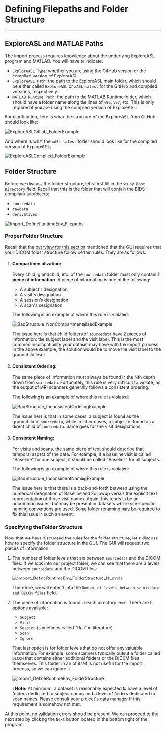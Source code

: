 # Defining Filepaths and Folder Structure

---

## ExploreASL and MATLAB Paths

The import process requires knowledge about the underlying ExploreASL program and MATLAB. You will have to indicate:

- `ExploreASL Type`: whether you are using the GitHub version or the compiled version of ExploreASL.
- `ExploreASL Path`: the path to the ExploreASL main folder, which should be either called `ExploreASL` or `xASL-latest` for the GitHub and compiled versions, respectively.
- `MATLAB Runtime Path`: the path to the MATLAB Runtime folder, which should have a folder name along the lines of `v96`, `v97`, etc. This is only required if you are using the compiled version of ExploreASL.

For clarification, here is what the structure of the ExploreASL from GitHub should look like:

![ExploreASLGithub_FolderExample](../../assets/img/Installation/ExploreASLGithub_FolderExample.png)

And where is what the `xASL-latest` folder should look like for the compiled version of ExploreASL:

![ExploreASLCompiled_FolderExample](../../assets/img/Installation/ExploreASLCompiled_FolderExample.png)

## Folder Structure

Before we discuss the folder structure, let's first fill in the `Study Root Directory` field. Recall that this is the folder that will contain the BIDS-compliant subfolders:

- `sourcedata`
- `rawdata`
- `derivatives`

![Import_DefineRuntimeEnv_Filepaths](../../assets/img/Tutorial/Import/1_Define_Folder_Structure/Import_DefineRuntimeEnv_Filepaths.png)

### Proper Folder Structure

Recall that the [overview for this section](./0_Overview.md) mentioned that the GUI requires that your DICOM folder structure follow certain rules. They are as follows:

1.  #### **Compartmentalization**: 

    Every child, grandchild, etc. of the `sourcedata` folder must only contain **1 piece of information**. A piece of information is one of the following:
    
    - A subject's designation
    - A visit's designation
    - A session's designation
    - A scan's designation

    The following is an example of where this rule is violated:

    ![BadStructure_NonCompartmentalizedExample](../../assets/img/Tutorial/Import/1_Define_Folder_Structure/BadStructure_NonCompartmentalizedExample.png)

    The issue here is that child folders of `sourcedata` have 2 pieces of information: the subject label and the visit label. This is the most common incompatibility your dataset may have with the import process. In the above example, the solution would be to move the visit label to the grandchild level.

2. #### **Consistent Ordering**: 
    
    The same piece of information must always be found in the Nth depth down from `sourcedata`. Fortunately, this rule is very difficult to violate, as the output of MRI scanners generally follows a consistent ordering.

    The following is an example of where this rule is violated:

    ![BadStructure_InconsistentOrderingExample](../../assets/img/Tutorial/Import/1_Define_Folder_Structure/BadStructure_InconsistentOrderingExample.png)

    The issue here is that in some cases, a subject is found as the grandchild of `sourcedata`, while in other cases, a subject is found as a direct child of `sourcedata`. Same goes for the visit designations.

3. #### **Consistent Naming**: 

    For visits and scans, the same piece of text should describe that temporal aspect of the data. For example, if a baseline visit is called "Baseline" for one subject, it should be called "Baseline" for all subjects.

    The following is an example of where this rule is violated:

    ![BadStructure_InconsistentNamingExample](../../assets/img/Tutorial/Import/1_Define_Folder_Structure/BadStructure_InconsistentNamingExample.png)

    The issue here is that there is a back-and-forth between using the numerical designation of Baseline and Followup versus the explicit text representation of those visit names. Again, this tends to be an uncommon issues, but may be present in datasets where site-specific naming conventions are used. Some folder renaming may be required to fix this issue in such an event.

### Specifying the Folder Structure

Now that we have discussed the rules for the folder structure, let's discuss how to specify the folder structure in the GUI. The GUI will request two pieces of information:

1. The number of folder levels that are between `sourcedata` and the DICOM files. If we look into our project folder, we can see that there are 3 levels between `sourcedata` and the DICOM files:

    ![Import_DefineRuntimeEnv_FolderStructure_NLevels](../../assets/img/Tutorial/Import/1_Define_Folder_Structure/Import_DefineRuntimeEnv_FolderStructure_NLevels.png)

    Therefore, we will enter `3` into the `Number of levels between sourcedata and DICOM files` field.

2. The piece of information is found at each directory level. There are 5 options available:
    - `Subject`
    - `Visit`
    - `Session` (sometimes called "Run" in literature)
    - `Scan`
    - `Ignore`

    That last option is for folder levels that do not offer any valuable information. For example, some scanners typically output a folder called `DICOM` that contains either additional folders or the DICOM files themselves. This folder in an of itself is not useful for the import process, so we can ignore it.

    ![Import_DefineRuntimeEnv_FolderStructure](../../assets/img/Tutorial/Import/1_Define_Folder_Structure/Import_DefineRuntimeEnv_FolderStructure.png)

    **:information_source: Note:** At minimum, a dataset is reasonably expected to have a level of folders dedicated to subject names and a level of folders dedicated to scan names. Please consult your project's data manager if this requirement is somehow not met.

At this point, no validation errors should be present. We can proceed to the next step by clicking the `Next` button located in the bottom right of the program.